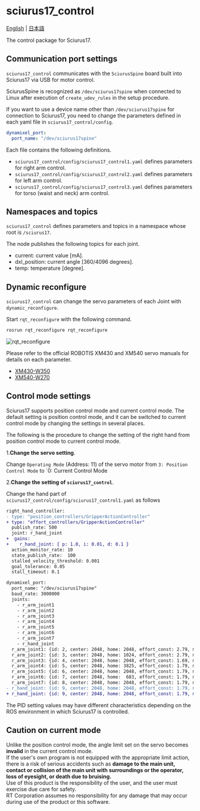 # sciurus17_control

[English](README.en.md) | [日本語](README.md)

The control package for Sciurus17.

## Communication port settings

`sciurus17_control` communicates with the `SciurusSpine` board built into Sciurus17 via USB for motor control.

SciurusSpine is recognized as `/dev/sciurus17spine` when connected to Linux after execution of `create_udev_rules` in the setup procedure.

If you want to use a device name other than `/dev/sciurus17spine` for connection to Sciurus17,
you need to change the parameters defined in each yaml file in `sciurus17_control/config`.

```yaml
dynamixel_port:
  port_name: "/dev/sciurus17spine"
```

Each file contains the following definitions.  

- `sciurus17_control/config/sciurus17_control1.yaml` defines parameters for right arm control.
- `sciurus17_control/config/sciurus17_control2.yaml` defines parameters for left arm control.
- `sciurus17_control/config/sciurus17_control3.yaml` defines parameters for torso (waist and neck) arm control.

## Namespaces and topics

`sciurus17_control` defines parameters and topics in a namespace whose root is `/sciurus17`.

The node publishes the following topics for each joint.

- current: current value [mA].
- dxl_position: current angle [360/4096 degrees].
- temp: temperature [degree].

## Dynamic reconfigure

`sciurus17_control` can change the servo parameters of each Joint with `dynamic_reconfigure`.

Start `rqt_reconfigure` with the following command.

```bash
rosrun rqt_reconfigure rqt_reconfigure
```

![rqt_reconfigure](https://rt-net.github.io/images/sciurus17/readme_rqt_reconfigure.png)

Please refer to the official ROBOTIS XM430 and XM540 servo manuals for details on each parameter.

- [XM430-W350](http://emanual.robotis.com/docs/en/dxl/x/xm430-w350/)
- [XM540-W270](http://emanual.robotis.com/docs/en/dxl/x/xm540-w270/)

## Control mode settings

Sciurus17 supports position control mode and current control mode.
The default setting is position control mode, and it can be switched to current control mode by changing the settings in several places.

The following is the procedure to change the setting of the right hand from position control mode to current control mode.

1.**Change the servo setting**.

Change `Operating Mode` (Address: 11) of the servo motor from `3: Position Control Mode` to `0: Current Control Mode

2.**Change the setting of `sciurus17_control`**.

Change the hand part of `sciurus17_control/config/sciurus17_control1.yaml` as follows

```diff
right_hand_controller:
- type: "position_controllers/GripperActionController"
+ type: "effort_controllers/GripperActionController"
  publish_rate: 500
  joint: r_hand_joint
+  gains:
+    r_hand_joint: { p: 1.0, i: 0.01, d: 0.1 }
  action_monitor_rate: 10
  state_publish_rate:  100
  stalled_velocity_threshold: 0.001
  goal_tolerance: 0.05
  stall_timeout: 0.1

dynamixel_port:
  port_name: "/dev/sciurus17spine"
  baud_rate: 3000000
  joints:
    - r_arm_joint1
    - r_arm_joint2
    - r_arm_joint3
    - r_arm_joint4
    - r_arm_joint5
    - r_arm_joint6
    - r_arm_joint7
    - r_hand_joint
  r_arm_joint1: {id: 2, center: 2048, home: 2048, effort_const: 2.79, mode: 3 }
  r_arm_joint2: {id: 3, center: 2048, home: 1024, effort_const: 2.79, mode: 3 }
  r_arm_joint3: {id: 4, center: 2048, home: 2048, effort_const: 1.69, mode: 3 }
  r_arm_joint4: {id: 5, center: 2048, home: 3825, effort_const: 1.79, mode: 3 }
  r_arm_joint5: {id: 6, center: 2048, home: 2048, effort_const: 1.79, mode: 3 }
  r_arm_joint6: {id: 7, center: 2048, home:  683, effort_const: 1.79, mode: 3 }
  r_arm_joint7: {id: 8, center: 2048, home: 2048, effort_const: 1.79, mode: 3 }
- r_hand_joint: {id: 9, center: 2048, home: 2048, effort_const: 1.79, mode: 3 }
+ r_hand_joint: {id: 9, center: 2048, home: 2048, effort_const: 1.79, mode: 0 }
```

The PID setting values may have different characteristics depending on the ROS environment in which Sciurus17 is controlled.  

## Caution on current mode

Unlike the position control mode, the angle limit set on the servo becomes **invalid** in the current control mode.  
If the user's own program is not equipped with the appropriate limit action, there is a risk of serious accidents such as **damage to the main unit, contact or collision of the main unit with surroundings or the operator, loss of eyesight, or death due to bruising.**  
Use of this product is the responsibility of the user, and the user must exercise due care for safety.  
RT Corporation assumes no responsibility for any damage that may occur during use of the product or this software.
